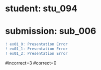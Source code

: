 # student: stu_094
# submission: sub_006

```diff
! ex01_0: Presentation Error
! ex01_1: Presentation Error
! ex01_2: Presentation Error
```
#incorrect=3
#correct=0
